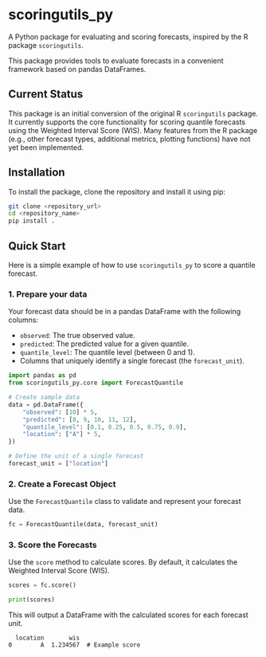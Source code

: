# scoringutils_py

A Python package for evaluating and scoring forecasts, inspired by the R package `scoringutils`.

This package provides tools to evaluate forecasts in a convenient framework based on pandas DataFrames.

## Current Status

This package is an initial conversion of the original R `scoringutils` package. It currently supports the core functionality for scoring quantile forecasts using the Weighted Interval Score (WIS). Many features from the R package (e.g., other forecast types, additional metrics, plotting functions) have not yet been implemented.

## Installation

To install the package, clone the repository and install it using pip:

```bash
git clone <repository_url>
cd <repository_name>
pip install .
```

## Quick Start

Here is a simple example of how to use `scoringutils_py` to score a quantile forecast.

### 1. Prepare your data

Your forecast data should be in a pandas DataFrame with the following columns:
- `observed`: The true observed value.
- `predicted`: The predicted value for a given quantile.
- `quantile_level`: The quantile level (between 0 and 1).
- Columns that uniquely identify a single forecast (the `forecast_unit`).

```python
import pandas as pd
from scoringutils_py.core import ForecastQuantile

# Create sample data
data = pd.DataFrame({
    "observed": [10] * 5,
    "predicted": [8, 9, 10, 11, 12],
    "quantile_level": [0.1, 0.25, 0.5, 0.75, 0.9],
    "location": ["A"] * 5,
})

# Define the unit of a single forecast
forecast_unit = ["location"]
```

### 2. Create a Forecast Object

Use the `ForecastQuantile` class to validate and represent your forecast data.

```python
fc = ForecastQuantile(data, forecast_unit)
```

### 3. Score the Forecasts

Use the `score` method to calculate scores. By default, it calculates the Weighted Interval Score (WIS).

```python
scores = fc.score()

print(scores)
```

This will output a DataFrame with the calculated scores for each forecast unit.
```
  location       wis
0        A  1.234567  # Example score
```
